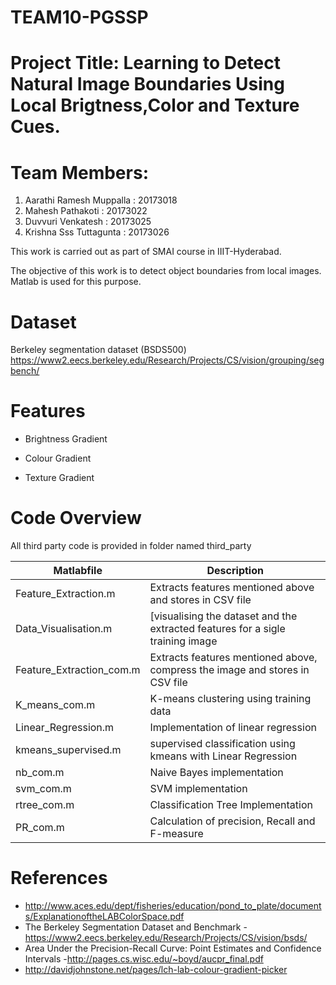 # TEAM10-PGSSP

# Project Title: Learning to Detect Natural Image Boundaries Using Local Brigtness,Color and Texture Cues.


# Team Members:
1. Aarathi Ramesh Muppalla : 20173018 
2. Mahesh Pathakoti        : 20173022
3. Duvvuri Venkatesh       : 20173025
4. Krishna Sss Tuttagunta  : 20173026

This work is carried out as part of SMAI course in IIIT-Hyderabad. 

The objective of this work is to detect object boundaries from local images. 
Matlab is used for this purpose.

# Dataset

Berkeley segmentation dataset (BSDS500) 
https://www2.eecs.berkeley.edu/Research/Projects/CS/vision/grouping/segbench/ 

# Features

  - Brightness Gradient

  - Colour Gradient

  - Texture Gradient

# Code Overview


All third party code is provided in folder named third_party


 Matlabfile | Description 
------------|------------
Feature_Extraction.m | Extracts features mentioned above and stores in CSV file 
Data_Visualisation.m | [visualising the dataset and the extracted features for a sigle training image 
Feature_Extraction_com.m | Extracts features mentioned above, compress the image and stores in CSV file 
K_means_com.m | K-means clustering using training data
Linear_Regression.m | Implementation of linear regression
kmeans_supervised.m | supervised classification using kmeans with Linear Regression
nb_com.m | Naive Bayes implementation
svm_com.m | SVM implementation
rtree_com.m | Classification Tree Implementation
PR_com.m | Calculation of precision, Recall and F-measure

# References
  - http://www.aces.edu/dept/fisheries/education/pond_to_plate/documents/ExplanationoftheLABColorSpace.pdf
  - The Berkeley Segmentation Dataset and Benchmark - https://www2.eecs.berkeley.edu/Research/Projects/CS/vision/bsds/
  - Area Under the Precision-Recall Curve: Point Estimates and Confidence Intervals -http://pages.cs.wisc.edu/~boyd/aucpr_final.pdf
  - http://davidjohnstone.net/pages/lch-lab-colour-gradient-picker
